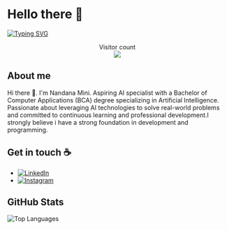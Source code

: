 # Hello there :wave:

[![Typing SVG](https://readme-typing-svg.demolab.com?font=Cormorant&weight=500&duration=2000&pause=1000&color=0CF711&center=true&vCenter=true&multiline=true&random=false&width=500&height=100&lines=NANDANA+MINI)](https://git.io/typing-svg)
<p align="center"> 
  Visitor count<br>
  <img src="https://profile-counter.glitch.me/{nandanamini}/count.svg" />
</p>

## About me

Hi there 👋. I'm Nandana Mini. Aspiring AI specialist with a Bachelor of Computer Applications (BCA) degree specializing in Artificial Intelligence. Passionate about leveraging AI technologies to solve real-world problems and committed to continuous learning and professional development.I strongly believe i have a strong foundation in development and programming.
## Get in touch :coffee:
- [![LinkedIn](https://img.shields.io/badge/linkedin-%230077B5.svg?style=for-the-badge&logo=linkedin&logoColor=white)](https://www.linkedin.com/in/nandana-mini-1ba1b1246)
- [![Instagram](https://img.shields.io/badge/Instagram-%23E4405F.svg?style=for-the-badge&logo=Instagram&logoColor=white)](https://www.instagram.com/_.nandanaa/)

## GitHub Stats

<div style="display: flex; align-items: center;">
  <img src="https://github-readme-stats.vercel.app/api/top-langs/?username=nandanamini&layout=compact&theme=dracula" alt="Top Languages">
</div>
